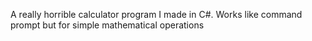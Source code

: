 A really horrible calculator program I made in C#. Works like command prompt but for simple mathematical operations
